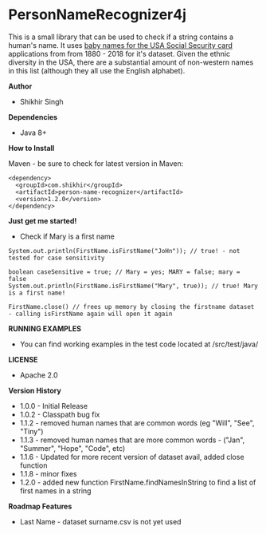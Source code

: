 # PersonNameRecognizer4j

This is a small library that can be used to check if a string contains a human's name. It uses [baby names for the USA Social Security card](https://catalog.data.gov/dataset/baby-names-from-social-security-card-applications-national-level-data) applications from from 1880 - 2018 for it's dataset. Given the ethnic diversity in the USA, there are a substantial amount of non-western names in this list (although they all use the English alphabet). 

**Author**

* Shikhir Singh

**Dependencies**

* Java 8+ 

**How to Install**

Maven - be sure to check for latest version in Maven:

```
<dependency>
  <groupId>com.shikhir</groupId>
  <artifactId>person-name-recognizer</artifactId>
  <version>1.2.0</version>
</dependency>
```

**Just get me started!**

* Check if Mary is a first name
```
System.out.println(FirstName.isFirstName("JoHn")); // true! - not tested for case sensitivity

boolean caseSensitive = true; // Mary = yes; MARY = false; mary = false
System.out.println(FirstName.isFirstName("Mary", true)); // true! Mary is a first name!

FirstName.close() // frees up memory by closing the firstname dataset - calling isFirstName again will open it again
```

**RUNNING EXAMPLES**

* You can find working examples in the test code located at /src/test/java/

**LICENSE**
* Apache 2.0

**Version History**

* 1.0.0 - Initial Release
* 1.0.2 - Classpath bug fix
* 1.1.2 - removed human names that are common words (eg "Will", "See", "Tiny") 
* 1.1.3 - removed human names that are more common words - ("Jan", "Summer", "Hope", "Code", etc)
* 1.1.6 - Updated for more recent version of dataset avail, added close function  
* 1.1.8 - minor fixes
* 1.2.0 - added new function FirstName.findNamesInString to find a list of first names in a string

**Roadmap Features**
* Last Name - dataset surname.csv is not yet used 
